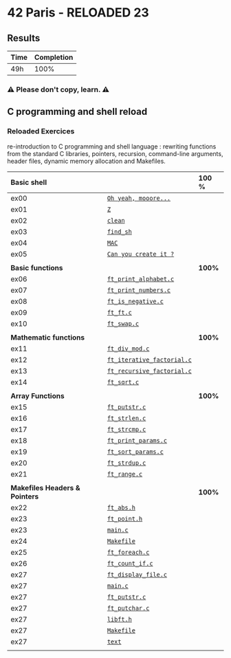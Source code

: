 # 42 Paris - RELOADED 23

## Results

 | Time | Completion |
 | --- | ----|
 | 49h | 100% |
 
### ⚠️  Please don't copy, learn. ⚠️

## C programming and shell reload
 ### Reloaded Exercices
re-introduction to C programming and shell language : rewriting functions from the standard C libraries, pointers, recursion, command-line arguments, header files, dynamic memory allocation and Makefiles.

| __Basic shell__ |           |  __100__ %   |
| :--------------- |:---------------| :-----|
| ex00  | [`Oh yeah, mooore...`](ex00/exo.tar)  |   |
| ex01  | [`Z`](ex01/z) |  |
| ex02  | [`clean`](/ex02/clean) | |
| ex03  | [`find_sh`](/ex03/find_sh.sh) | |
| ex04  | [`MAC`](/ex04/MAC.sh)  |  |
| ex05 | [`Can you create it ?`](/ex05/"\?$*'MaRViN'*$?\") | |
| | | |
| __Basic functions__ |           |   __100%__    |
| ex06  | [`ft_print_alphabet.c`](/ex06/ft_print_alphabet.c)  |  |
| ex07  | [`ft_print_numbers.c`](/ex07/ft_print_numbers.c) | |
| ex08  | [`ft_is_negative.c`](/ex08/ft_is_negative.c) | |
| ex09  | [`ft_ft.c`](/ex09/ft_ft.c) |  |
| ex10  | [`ft_swap.c`](/ex10/ft_swap.c)  |  |
| | | |
| __Mathematic functions__ |           |   __100%__    |
| ex11  | [`ft_div_mod.c`](/ex11/ft_div_mod.c)  |   |
| ex12  | [`ft_iterative_factorial.c`](/ex12/ft_iterative_factorial.c) |  |
| ex13  | [`ft_recursive_factorial.c`](/ex13/ft_recursive_factorial.c) | |
| ex14  | [`ft_sqrt.c`](/ex14/ft_sqrt.c) |  |
| | | |
| __Array Functions__ |           |   __100%__    |
| ex15  | [`ft_putstr.c`](/ex15/ft_putstr.c)  |   |
| ex16  | [`ft_strlen.c`](/ex16/ft_strlen.c) |  |
| ex17  | [`ft_strcmp.c`](/ex17/ft_strcmp.c) | |
| ex18  | [`ft_print_params.c`](/ex18/ft_print_params.c) |  |
| ex19  | [`ft_sort_params.c`](/ex19/ft_sort_params.c)  |  |
| ex20  | [`ft_strdup.c`](/ex20/ft_strdup.c) |  |
| ex21  | [`ft_range.c`](/ex21/ft_range.c) |   |
| | | |
| __Makefiles Headers & Pointers__ |           | __100%__ |
| ex22  | [`ft_abs.h`](/ex22/ft_abs.h) |  |
| ex23  | [`ft_point.h`](/ex23/ft_point.h) | |
| ex23  | [`main.c`](/ex23/main.c) | |
| ex24  | [`Makefile`](/ex24/Makefile) |  |
| ex25  | [`ft_foreach.c`](/ex25/ft_foreach.c)  |   |
| ex26  | [`ft_count_if.c`](/ex26/ft_count_if.c)  |   |
| ex27  | [`ft_display_file.c`](/ex27/srcs/ft_display_file.c)  |   |
| ex27  | [`main.c`](/ex27/srcs/main.c)  |   |
| ex27  | [`ft_putstr.c`](/ex27/srcs/ft_putstr.c.c)  |   |
| ex27  | [`ft_putchar.c`](/ex27/srcs/ft_putchar.c)  |   |
| ex27  | [`libft.h`](/ex27/includes/libft.h)  |   |
| ex27  | [`Makefile`](/ex27/Makefile)  |   |
| ex27  | [`text`](/ex27/text)  |   |
| | | |
